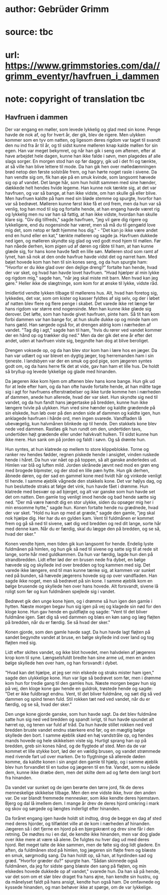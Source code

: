 # author: Gebrüder Grimm
# source: tbc
# url: https://www.grimmstories.com/da//grimm_eventyr/havfruen_i_dammen
# note: copyright of translation tbc

## Havfruen i dammen 

Der var engang en møller, som levede lykkelig og glad med sin kone.
Penge havde de nok af, og for hvert år, der gik, blev de rigere. Men
ulykken kommer som en tyv om natten, og ligesom deres rigdom var taget
til svandt den nu ind fra år til år, og til sidst kunne mølleren knap
kalde møllen for sin egen. Han var meget bekymret, og når han gik i seng
om aftenen, efter at have arbejdet hele dagen, kunne han ikke falde i
søvn, men plagedes af alle slags sorger. En morgen stod han op før
daggry, gik ud i det fri og tænkte, at så ville han blive lettere til
mode. Da han gik hen over mølledæmningen brød netop den første solstråle
frem, og han hørte noget rasle i sivene. Da han vendte sig om, fik han
øje på en smuk kvinde, som langsomt hævede sig op af vandet. Det lange
hår, som hun holdt sammen med sine hænder, dækkede helt hendes hvide
legeme. Han kunne nok tænkte sig, at det var havfruen, og var så bange,
at han ikke vidste, om han skulle gå eller blive. Men havfruen kaldte på
ham med sin bløde stemme og spurgte, hvorfor han var så bedrøvet.
Mølleren kunne først ikke få et ord frem, men da hun var så venlig, tog
han mod til sig og fortalte hende, at han engang havde været rig og
lykkelig men nu var han så fattig, at han ikke vidste, hvordan han
skulle klare sig. "Giv dig tilfreds," sagde havfruen, "jeg vil gøre
dig rigere og lykkeligere, end du nogensinde har været, men så må du til
gengæld love mig det, som netop er født hjemme hos dig." - "Det kan jo
ikke være andet end en hund eller en kat," tænkte mølleren og sagde ja.
Havfruen dukkede ned igen, og mølleren skyndte sig glad og ved godt mod
hjem til møllen. Før han nåede derhen, kom pigen ud af døren og råbte
til ham, at han kunne glæde sig, for hans kone havde født en lille søn.
Mølleren stod som ramt af lynet, han så nok at den onde havfrue havde
vidst det og narret ham. Med bøjet hovede kom han hen til sin kones
seng, og da hun spurgte ham: "Hvorfor er du ikke glad over den dejlige
dreng?" fortalte han hende, hvad der var sket, og hvad han havde lovet
havfruen. "Hvad hjælper al min lykke og rigdom mig," sagde han, "når
jeg skal miste mit barn. Men hvad kan jeg gøre." Heller ikke de
slægtninge, som kom for at ønske til lykke, vidste råd.

Imidlertid vendte lykken tilbage til møllerens hus. Alt, hvad han
foretog sig, lykkedes, det var, som om kister og kasser fyldtes af sig
selv, og der i løbet af natten blev flere og flere penge i skabet. Det
varede ikke ret længe før hans rigdom var større end nogensinde. Men han
kunne ikke glæde sig derover. Det løfte, som han havde givet havfruen,
pinte ham. Så tit han kom forbi dammen var han bange for, at hun skulle
dukke op og minde ham om hans gæld. Han sørgede også for, at drengen
aldrig kom i nærheden af vandet. "Tag dig i agt," sagde han til ham,
"hvis du rører ved vandet kommer der en hånd op og trækker dig ned."
Men da der gik det ene år efter det andet, uden at havfruen viste sig,
begyndte han dog at blive beroliget.

Drengen voksede op, og da han blev stor kom han i lære hos en jæger. Da
han var udlært og var blevet en dygtig jæger, tog herremanden ham i sin
tjeneste. I landsbyen var der en smuk og god pige, som jægeren syntes
godt om, og da hans herre fik det at vide, gav han ham et lille hus. De
holdt så bryllup og levede lykkelige og glade med hinanden.

Da jægeren ikke kom hjem om aftenen blev hans kone bange. Hun gik ud for
at lede efter ham, og da han ofte havde fortalte hende, at han måtte
tage sig i agt for havfruens efterstræbelser og ikke turde komme hen i
nærheden af dammen, anede hun allerede, hvad der var sket. Hun skyndte
sig ned til vandet, og da hun fandt hans jægertaske på bredden, kunne
hun ikke længere tvivle på ulykken. Hun vred sine hænder og kaldte
grædende på sin elskede, hun løb over på den anden side af dammen og
kaldte igen, hun anklagede havfruen i hårde ord, men ingen svarede.
Vandfladen lå ubevægelig, kun halvmånen blinkede op til hende.
Den stakkels kone blev nede ved dammen. Rastløs gik hun rundt om den,
undertiden tavs, undertiden højt grædende eller under halvkvalt hulken.
Til sidst kunne hun ikke mere. Hun sank om på jorden og faldt i søvn. Og
så drømte hun.

Hun syntes, at hun klatrede op mellem to store klippeblokke. Torne og
ranker rev hendes fødder, regnen piskede hende i ansigtet, vinden
ruskede hende i håret. Da hun var nået op på toppen, så alt ganske
anderledes ud. Himlen var blå og luften mild. Jorden skrånede jævnt ned
mod en grøn eng med brogede blpmster, og der stod en lille pæn hytte.
Hun gik derhen, åbnede døren, og der sad en gammel kone med hvidt hår og
vinkede venligt til hende. I samme øjeblik vågnede den stakkels kone.
Det var højlys dag, og hun besluttede straks at følge det vink, hun
havde fået i drømme. Hun klatrede med besvær op ad bjerget, og alt var
ganske som hun havde set det om natten. Den gamle tog venligt imod hende
og bad hende sætte sig ned. "Der må være hændt dig en stor ulykke,
siden du opsøger mig her i min ensomme hytte," sagde hun. Konen
fortalte hende nu grædnede, hvad der var sket. "Hold nu kun op med at
græde," sagde den gamle, "jeg skal nok hjælpe dig. Her har du en
gylden kam. Vent til fuldmånen er kommet frem og gå så ned til sivene,
sæt dig ved bredden og red dit lange, sorte hår med denne kam. Når du er
færdig, skal du lægge den på bredden, og se så, hvad der sker."

Konen vendte hjem, men tiden gik kun langsomt for hende. Endelig lyste
fuldmånen på himlen, og hun gik så ned til sivene og satte sig til at
rede sit lange, sorte hår med guldkammen. Da hun var færdig, lagde hun
den på strandbredden. Lidt efter lød der en brusen nede fra dybet, en
bølge hævede sig og skyllede ind over bredden og tog kammen med sig. Det
varede ikke længere, end til man kunne tænke sig, at kammen var sunket
ned på bunden, så hævede jægerens hovede sig op over vandfladen. Han
sagde ikke noget, men så bedrøvet på sin kone. I samme øjeblik kom en
bølge brusende og skyllede hen over hans hovede. Alt forsvandt, sivene
lå roligt som før og kun fuldmånen spejlede sig i vandet.

Bedrøvet gik den unge kone hjem, og i drømme så hun igen den gamle i
hytten. Næste morgen begav hun sig igen på vej og klagede sin nød for
den kloge kone. Hun gav hende en guldfløjte og sagde: "Vent til det
bliver fuldmåne igen. Sæt dig så ved dammen og blæs en køn sang og læg
fløjten på bredden, når du er færdig. Se så hvad der sker."

Konen gjorde, som den gamle havde sagt. Da hun havde lagt fløjten på
sandet begyndte vandet at bruse, en bølge skyllede ind over land og tog
fløjten med sig.

Lidt efter skiltes vandet, og ikke blot hovedet, men halvdelen af
jægerens krop kom til syne. Længselsfuldt bredte han sine arme ud, men
en anden bølge skyllede hen over ham, og han forsvandt i dybet.

"Hvad kan det hjælpe, at jeg ser min elskede og straks mister ham
igen," sagde den ulykkelige kone. Hun var lige så bedrøvet som før, men
i drømme kom hun for tredie gang til den gamles hus. Næste morgen begav
hun sig på vej, den kloge kone gav hende en guldrok, trøstede hende og
sagde: "Det er ikke fuldbragt endnu. Vent, til det bliver fuldmåne, og
sæt dig så ved dammen og spind tenen fuld. Stil rokken tæt ned ved
vandet, når du er færdig, og se så, hvad der sker."

Den unge kone gjorde ganske, som hun havde sagt. Da det blev fuldmåne
satte hun sig ned ved bredden og spandt ivrigt, til hun havde spundet
alt hørret op, og tenen var fuld af tråd. Da hun havde stillet rokken
ned ved bredden bruste vandet endnu stærkere end før, og en mægtig bølge
skyllede den bort. I samme øjeblik skød en høj vandstråle op, og hendes
mands hovede og hele skikkelsen viste sig. Hurtigt sprang han op på
bredden, greb sin kones hånd, og de flygtede af sted. Men da de var
kommet et lille stykke bort, lød der en vældig brusen, og vandet
strømmede med rivende fart ud over marken. De to flygtninge så allerede
døden komme, da kaldte konen i sin angst den gamle til hjælp, og i samme
øjeblik blev hun forvandlet til en tudse og jægeren til en frø. Vandet,
som nu nåede dem, kunne ikke dræbe dem, men det skilte dem ad og førte
dem langt bort fra hinanden.

Da vandet var sunket og de igen berørte den tørre jord, fik de deres
menneskelige skikkelse tilbage. Men den ene vidste ikke, hvor den anden
var. De var blandt fremmede mennesker, som ikke kendte deres hjemstavn.
Bjerg og dal lå imellem dem. I mange år drev de deres hjord omkring i
mark og skov og sørgede og længtes inderligt efter hinanden.

Da foråret engang igen havde holdt sit indtog, drog de begge en dag af
sted med deres hjorder, og tilfældet ville at de kom i nærheden af
hinanden. Jægeren så i det fjerne en hjord på en bjergskrænt og drev
sine får i den retning. De mødtes nu i en dal, de kendte ikke hinanden,
men var dog glade over ikke mere at være så alene. De fulgtes nu hver
dag ud med deres hjord. Ret meget talte de ikke sammen, men de følte sig
dog lidt gladere. En aften, da fuldmånen stod på himlen, tog jægeren sin
fløjte frem og blæste en smuk, sørgmodig sang. Da han holdt op, så han,
at hyrdinden sad og græd. "Hvorfor græder du?" spurgte han. "Sådan
skinnede også fuldmånen, da jeg for sidste gang blæste den sang på
fløjten, og min elskedes hovede dukkede op af vandet," svarede hun. Da
han så på hende, var det som om et slør blev draget fra hans øjne, han
kendte sin hustru, og da månelyset faldt på hans ansigt, kendte hun også
ham. De omfavnede og kyssede hinanden, og man behøver ikke at spørge, om
de var lykkelige.
